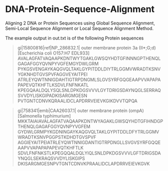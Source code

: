 # DNA-Protein-Sequence-Alignment
Aligning 2 DNA or Protein Sequences using Global Sequence Alignment, Semi-Local Sequence Alignment or Local Sequence Alignment Method.

The example output in out.txt is of the following Protein sequences

>gi|15800816|ref|NP_286832.1| outer membrane protein 3a (II*;G;d)
[Escherichia coli O157:H7 EDL933]
AVALAGFATVAQAAPKDNTWYTGAKLGWSQYHDTGFINNNGPTHENQLGAGAFGGYQVNPYVGFEMGYDWLGRM
PYKGSVENGAYKAQGVQLTAKLGYPITDDLDIYTRLGGMVWRADTKSNVYGKNHDTGVSPVFAGGVEYAITPEI
ATRLEYQWTNNIGDAHTIGTRPDNGMLSLGVSYRFGQGEAAPVVAPAPAPAPEVQTKHFTLKSDVLFNFNKATL
KPEGQAALDQLYSQLSNLDPKDGSVVVLGYTDRIGSDAYNQGLSERRAQSVVDYLISKGIPADKISARGMGESN
PVTGNTCDNVKQRAALIDCLAPDRRVEIEVKGIKDVVTQPQA

>gi|758341|emb|CAA26037.1| outer membrane protein (ompA) [Salmonella
typhimurium]
MKKTAIAIAVALAGFATVAQAAPKDNTWYAGAKLGWSQYHDTGFIHNDGPTHENQLGAGAFGGYQVNPYVGFEM
GYDWLGRMPYKGDNINGAYKAQGVQLTAKLGYPITDDLDFYTRLGGMVWRADTKSNVPGGPSTKDHDTGVSPVF
AGGIEYAITPEIATRLEYQWTNNIGDANTIGTRPDNGLLSVGVSYRFGQQEAAPVVAPAPAPAPEVQTKHFTLK
SDVLFNFNKSTLKPEGQQALDQLYIQLSNLDPKDGSVVVLGFTDRIGSDAYNQGLSEKRAQSVVDYLISKGIPS
DKISARGMGESNPVTGNTCDNVKPRAALIDCLAPDRRVEIEVKGVK